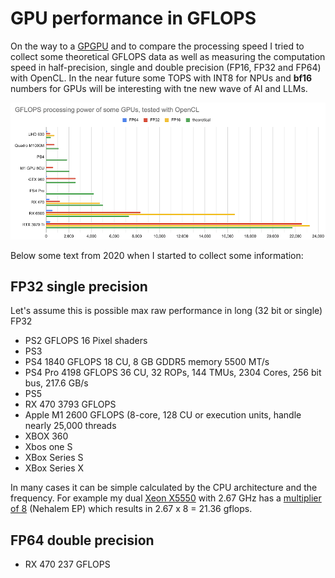 # GPU performance in GFLOPS

On the way to a [GPGPU](https://en.wikipedia.org/wiki/General-purpose_computing_on_graphics_processing_units) and to compare the processing speed I tried to collect some theoretical GFLOPS data as well as measuring the computation speed in half-precision, single and double precision (FP16, FP32 and FP64) with OpenCL. In the near future some TOPS with INT8 for NPUs and __bf16__ numbers for GPUs will be interesting with tne new wave of AI and LLMs. 

![GFLOPS of some GPUs](./gpu2024.png)


Below some text from 2020 when I started to collect some information:

## FP32 single precision

Let's assume this is possible max raw performance in long (32 bit or single) FP32

- PS2			GFLOPS 		16 Pixel shaders
- PS3
- PS4 		1840 GFLOPS		18 CU, 8 GB GDDR5 memory 5500 MT/s
- PS4 Pro	4198 GFLOPS		36 CU, 32 ROPs, 144 TMUs, 2304 Cores, 256 bit bus, 217.6 GB/s
- PS5
- RX 470 	3793 GFLOPS
- Apple M1 	2600 GFLOPS (8-core, 128 CU or execution units, handle nearly 25,000 threads
- XBOX 360
- Xbos one S 
- XBox Series S 
- XBox Series X 

In many cases it can be simple calculated by the CPU architecture and the frequency. For example my dual [Xeon X5550](https://ark.intel.com/content/www/us/en/ark/products/37106/intel-xeon-processor-x5550-8m-cache-2-66-ghz-6-40-gt-s-intel-qpi.html) with 2.67 GHz has a [multiplier of 8](https://en.wikipedia.org/wiki/FLOPS) (Nehalem EP) which results in 2.67 x 8 = 21.36 gflops.

## FP64 double precision

- RX 470 	237 GFLOPS
